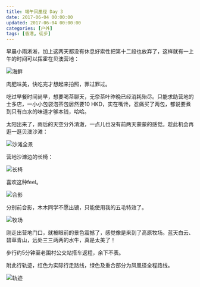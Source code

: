 ```yaml
---
title: 端午凤凰径 Day 3
date: 2017-06-04 00:00:00
updated: 2017-06-04 00:00:00
categories: [户外]
tags: [香港, 徒步]
---
```


早晨小雨淅淅，加上这两天都没有休息好索性把第十二段也放弃了，这样就有一上午的时间可以挥霍在贝澳营地：

![][1010]

肉肥味美，快吃完才想起来拍照，罪过罪过。

吃过早餐时间尚早，想要喝茶聊天，无奈茶叶昨晚已经消耗殆尽。只能求助营地的士多店，一小小包袋泡茶包居然要10 HKD，实在嘴馋，忍痛买了两包，都说要煮到只有白水的味道才够本钱，哈哈。

太阳出来了，雨后的天空分外清澈，一点儿也没有前两天蒙蒙的感觉。趁此机会再逛一逛贝澳沙滩：

![][1020]

营地沙滩边的长椅：

![][1030]

喜欢这种feel。

![][1040]

分别前合影，木木同学不愿出镜，只能使用我的五毛特效了。

![][1050]

刚走出营地门口，就被眼前的景色震撼了，感觉像是来到了高原牧场。蓝天白云、碧草青山，远处三三两两的水牛，真是太美了！

步行约5分钟至老围村公交站搭车返程，余下不表。

附此行轨迹，红色为实际行走路线，绿色及重合部分为凤凰径全程路线。

![][1060]




[1010]: http://victorblog.nos-eastchina1.126.net/1007/%E6%B5%B7%E9%B2%9C.JPEG "海鲜"
[1020]: http://victorblog.nos-eastchina1.126.net/1007/%E5%85%A8%E6%99%AF.jpg "沙滩全景"
[1030]: http://victorblog.nos-eastchina1.126.net/1007/%E6%A4%85%E5%AD%90.jpg "长椅"
[1040]: http://victorblog.nos-eastchina1.126.net/1007/%E5%90%88%E5%BD%B1.jpg "合影"
[1050]: http://victorblog.nos-eastchina1.126.net/1007/%E7%89%A7%E5%9C%BA.jpg "牧场"
[1060]: http://victorblog.nos-eastchina1.126.net/1007/%E8%BD%A8%E8%BF%B9.jpg "轨迹"